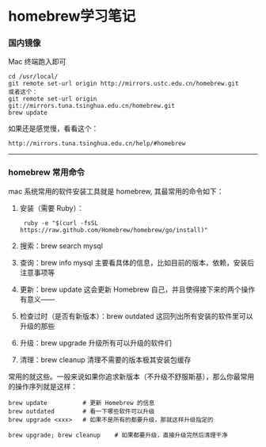 homebrew学习笔记
===============

### 国内镜像

Mac 终端跑入即可

    cd /usr/local/  
    git remote set-url origin http://mirrors.ustc.edu.cn/homebrew.git  
    或者这个：
    git remote set-url origin git://mirrors.tuna.tsinghua.edu.cn/homebrew.git  
    brew update  

如果还是感觉慢，看看这个：

    http://mirrors.tuna.tsinghua.edu.cn/help/#homebrew

---

### homebrew 常用命令

mac 系统常用的软件安装工具就是 homebrew, 其最常用的命令如下：

1. 安装（需要 Ruby）：

        ruby -e "$(curl -fsSL https://raw.github.com/Homebrew/homebrew/go/install)"

2. 搜索：brew search mysql

3. 查询：brew info mysql 主要看具体的信息，比如目前的版本，依赖，安装后注意事项等

4. 更新：brew update 这会更新 Homebrew 自己，并且使得接下来的两个操作有意义——

5. 检查过时（是否有新版本）：brew outdated 这回列出所有安装的软件里可以升级的那些

6. 升级：brew upgrade 升级所有可以升级的软件们

7. 清理：brew cleanup 清理不需要的版本极其安装包缓存

常用的就这些。一般来说如果你追求新版本（不升级不舒服斯基），那么你最常用的操作序列就是这样：

    brew update          # 更新 Homebrew 的信息
    brew outdated        # 看一下哪些软件可以升级
    brew upgrade <xxx>   # 如果不是所有的都要升级，那就这样升级指定的

    brew upgrade; brew cleanup    # 如果都要升级，直接升级完然后清理干净
